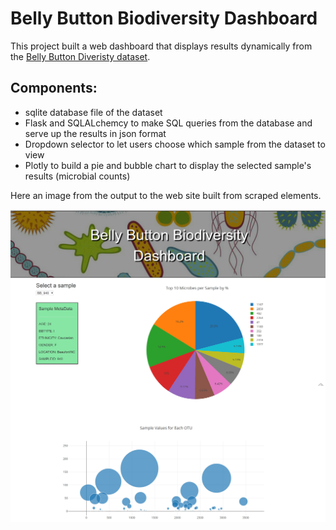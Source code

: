 # Belly Button Biodiversity Dashboard

This project built a web dashboard that displays results dynamically from the [Belly Button Diveristy dataset](http://robdunnlab.com/projects/belly-button-biodiversity/).

## Components:
* sqlite database file of the dataset
* Flask and SQLALchemcy to make SQL queries from the database and serve up the results in json format
* Dropdown selector to let users choose which sample from the dataset to view
* Plotly to build a pie and bubble chart to display the selected sample's results (microbial counts)

Here an image from the output to the web site built from scraped elements.

![web display image](images/screen.jpg)

